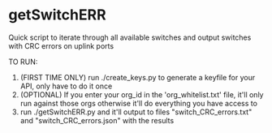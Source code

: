 # getSwitchERR
Quick script to iterate through all available switches and output switches with CRC errors on uplink ports

TO RUN:
1. (FIRST TIME ONLY) run ./create_keys.py to generate a keyfile for your API, only have to do it once
2. (OPTIONAL) If you enter your org_id in the 'org_whitelist.txt' file, it'll only run against those orgs otherwise it'll do everything you have access to
3. run ./getSwitchERR.py and it'll output to files "switch_CRC_errors.txt" and "switch_CRC_errors.json" with the results

